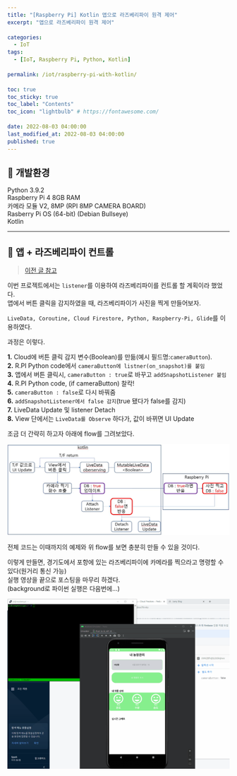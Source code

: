 ```yaml
---
title: "[Raspberry Pi] Kotlin 앱으로 라즈베리파이 원격 제어"  
excerpt: "앱으로 라즈베리파이 원격 제어"

categories:
  - IoT
tags:
  - [IoT, Raspberry Pi, Python, Kotlin]

permalink: /iot/raspberry-pi-with-kotlin/

toc: true
toc_sticky: true
toc_label: "Contents"
toc_icon: "lightbulb" # https://fontawesome.com/
 
date: 2022-08-03 04:00:00
last_modified_at: 2022-08-03 04:00:00
published: true
---
```


## 🔧 개발환경

Python 3.9.2  
Raspberry Pi 4 8GB RAM  
카메라 모듈 V2, 8MP (RPI 8MP CAMERA BOARD)  
Rasberry Pi OS (64-bit) (Debian Bullseye)  
Kotlin  

---  

## 📱 앱 + 라즈베리파이 컨트롤

> [이전 글 참고](https://kdjun97.github.io/iot/raspberry-pi-real-time-cloud/)  

이번 프로젝트에서는 `listener`를 이용하여 라즈베리파이를 컨트롤 할 계획이라 했었다.  
앱에서 버튼 클릭을 감지하였을 때, 라즈베리파이가 사진을 찍게 만들어보자.  

`LiveData, Coroutine, Cloud Firestore, Python, Raspberry-Pi, Glide`를 이용하였다.  

과정은 이렇다.  

**1.** Cloud에 버튼 클릭 감지 변수(Boolean)를 만듦(예시 필드명:`cameraButton`).  
**2.** R.PI Python code에서 `cameraButton에 listner(on_snapshot)를 붙임`  
**3.** 앱에서 버튼 클릭시, `cameraButton : true`로 바꾸고 `addSnapshotListener 붙임`  
**4.** R.PI Python code, (if cameraButton) 찰칵!  
**5.** `cameraButton : false`로 다시 바꿔줌  
**6.** `addSnapshotListener에서 false 감지`(true 됐다가 false를 감지)  
**7.** LiveData Update 및 listener Detach  
**8.** View 단에서는 `LiveData를 Observe` 하다가, 값이 바뀌면 UI Update  

조금 더 간략히 하고자 아래에 flow를 그려보았다.  

<a href="https://kdjun97.github.io/assets/images/post_img/iot/raspberry-pi-with-kotlin/flow.JPG">
  <img src="/assets/images/post_img/iot/raspberry-pi-with-kotlin/flow.JPG" alt="flow">
</a>  

전체 코드는 이때까지의 예제와 위 flow를 보면 충분히 만들 수 있을 것이다.  

이렇게 만들면, 경기도에서 포항에 있는 라즈베리파이에 카메라를 찍으라고 명령할 수 있다(원거리 통신 가능)  
실행 영상을 끝으로 포스팅을 마무리 하겠다.  
(background로 파이썬 실행은 다음번에...)  

<a href="https://kdjun97.github.io/assets/images/post_img/iot/raspberry-pi-with-kotlin/result.gif">
  <img src="/assets/images/post_img/iot/raspberry-pi-with-kotlin/result.gif" alt="result">
</a>  